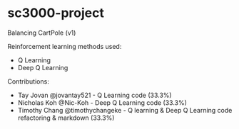 # sc3000-project
Balancing CartPole (v1)

Reinforcement learning methods used:
- Q Learning
- Deep Q Learning

Contributions:
- Tay Jovan @jovantay521 - Q Learning code (33.3%)
- Nicholas Koh @Nic-Koh - Deep Q Learning code (33.3%)
- Timothy Chang @timothychangeke - Q learning & Deep Q Learning code refactoring & markdown (33.3%)
